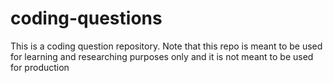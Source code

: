 # coding-questions

This is a coding question repository. Note that this repo is meant to be used for learning and researching purposes only and it is not meant to be used for production
